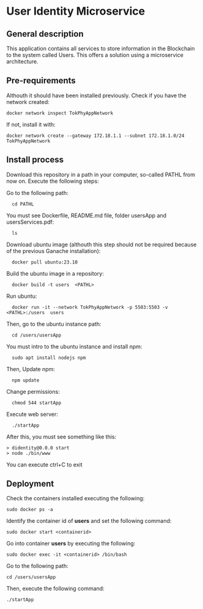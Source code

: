 # User Identity Microservice
## General description
  This application contains all services to store information in the Blockchain to the system called Users. This offers a solution using a microservice architecture.

## Pre-requirements
  Althouth it should have been installed previously. Check if you have the network created:    

    docker network inspect TokPhyAppNetwork

  If not, install it with:

    docker network create --gateway 172.18.1.1 --subnet 172.18.1.0/24 TokPhyAppNetwork

 
## Install process
  Download this repository in a path in your computer, so-called PATHL from now on.  Execute the following steps: 

  Go to the following path:
      
      cd PATHL  
  
  You must see Dockerfile, README.md file, folder usersApp and usersServices.pdf:
      
      ls 
  
  Download ubuntu image (althouth this step should not be required because of the previous Ganache installation):
      
      docker pull ubuntu:23.10
    
  Build the ubuntu image in a repository:
      
      docker build -t users  <PATHL>

  Run ubuntu: 
      
      docker run -it --network TokPhyAppNetwork -p 5503:5503 -v <PATHL>:/users  users

  Then, go to the ubuntu instance path:
      
      cd /users/usersApp

  You must intro to the ubuntu instance and install npm:
      
      sudo apt install nodejs npm
  
  Then, Update npm:
      
      npm update

  Change permissions:
      
      chmod 544 startApp

  Execute web server:
      
      ./startApp

  After this, you must see something like this:
    
    > didentity@0.0.0 start
    > node ./bin/www

  You can execute ctrl+C to exit

## Deployment
  Check the containers installed executing the following:
    
    sudo docker ps -a

  Identify the container id of **users** and set the following command:
    
    sudo docker start <containerid>

  Go into container **users** by executing the following:
    
    sudo docker exec -it <containerid> /bin/bash

  Go to the following path:
    
    cd /users/usersApp

  Then, execute the following command:
    
    ./startApp
